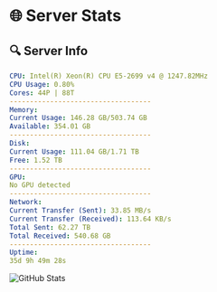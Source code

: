 # 🌐 Server Stats
## 🔍 Server Info
```yaml
CPU: Intel(R) Xeon(R) CPU E5-2699 v4 @ 1247.82MHz
CPU Usage: 0.80%
Cores: 44P | 88T
-----------------------------------
Memory:
Current Usage: 146.28 GB/503.74 GB
Available: 354.01 GB
-----------------------------------
Disk:
Current Usage: 111.04 GB/1.71 TB
Free: 1.52 TB
-----------------------------------
GPU:
No GPU detected
-----------------------------------
Network:
Current Transfer (Sent): 33.85 MB/s
Current Transfer (Received): 113.64 KB/s
Total Sent: 62.27 TB
Total Received: 540.68 GB
-----------------------------------
Uptime:
35d 9h 49m 28s
```
![GitHub Stats](https://img.shields.io/badge/Updated-2025-04-12_07:12:17-blue)